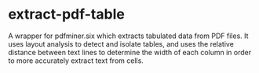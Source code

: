 # extract-pdf-table

A wrapper for pdfminer.six which extracts tabulated data from PDF files. It uses layout analysis to detect and isolate tables, and uses the relative distance between text lines to determine the width of each column in order to more accurately extract text from cells.
